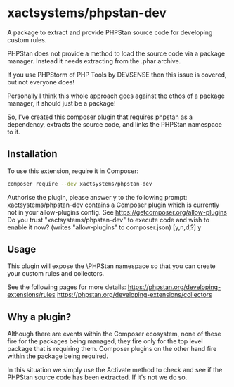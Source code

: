 # xactsystems/phpstan-dev

A package to extract and provide PHPStan source code for developing custom rules.

PHPStan does not provide a method to load the source code via a package manager. Instead it needs extracting from the .phar archive.

If you use PHPStorm of PHP Tools by DEVSENSE then this issue is covered, but not everyone does!

Personally I think this whole approach goes against the ethos of a package manager, it should just be a package!

So, I've created this composer plugin that requires phpstan as a dependency, extracts the source code, and links the PHPStan namespace to it.

## Installation
To use this extension, require it in Composer:

```bash
composer require --dev xactsystems/phpstan-dev
```

Authorise the plugin, please answer y to the following prompt:
xactsystems/phpstan-dev contains a Composer plugin which is currently not in your allow-plugins config. See https://getcomposer.org/allow-plugins
Do you trust "xactsystems/phpstan-dev" to execute code and wish to enable it now? (writes "allow-plugins" to composer.json) [y,n,d,?] y

## Usage

This plugin will expose the \PHPStan namespace so that you can create your custom rules and collectors.

See the following pages for more details:
https://phpstan.org/developing-extensions/rules
https://phpstan.org/developing-extensions/collectors

## Why a plugin?
Although there are events within the Composer ecosystem, none of these fire for the packages being managed, they fire only for the top level package that is requiring them. Composer plugins on the other hand fire within the package being required.

In this situation we simply use the Activate method to check and see if the PHPStan source code has been extracted. If it's not we do so.
